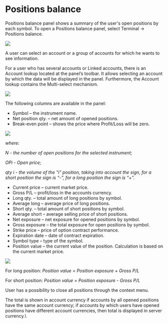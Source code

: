 # Positions balance

Positions balance panel shows a summary of the user's open positions by each symbol. To open a Positions balance panel, select Terminal -> Positions balance.

![](https://lh3.googleusercontent.com/rq10TuwrGGbDjgJblmM-CobdcW6e0VTh4PsH5Au-3LW0xCyOAQ8zVVn9pKgBmn1nwztgkawo9U\_9EYo2zQQNpv-el9B9AjGUCM7MDQyzL-Qz9lNefE78Luixq2gW8YIQilo514AM)

A user can select an account or a group of accounts for which he wants to see information.

For a user who has several accounts or Linked accounts, there is an Account lookup located at the panel’s toolbar. It allows selecting an account by which the data will be displayed in the panel. Furthermore, the Account lookup contains the Multi-select mechanism.

![](https://lh5.googleusercontent.com/of0ZNzlBp75pa0GUpg8kRqsJdjbdXCW3dxPHZ4KTSZNvVjeTnxG4jPeLxACLrmE6cWw43VOnPcjxRXR8OTOZp3bGIMboJBsxq\_2h2fm0LFC4yPdOIT_rjOcniA5NXfJIVofS1sTh)

The following columns are available in the panel:

* Symbol – the instrument name.
* Net position qty. – net amount of opened positions.
* Break-even point – shows the price where Profit/Loss will be zero.

![](<../../.gitbook/assets/22 (2).png>)

_where:_

_N - the number of open positions for the selected instrument;_

_OPi - Open price;_

_qty i - the volume of the "i" position, taking into account the sign, for a short position the sign is “-”, for a long position the sign is “+”._

* Current price – current market price.
* Gross P/L – profit/loss in the accounts currency.
* Long qty. – total amount of long positions by symbol.
* Average long – average price of long positions.
* Short qty. – total amount of short positions by symbol.
* Average short – average selling price of short positions.
* Net exposure – net exposure for opened positions by symbol.
* Gross exposure – the total exposure for open positions by symbol.
* Strike price – price of option contract performance.
* Expiration date – date of contract expiration.
* Symbol type – type of the symbol.
* Position value – the current value of the position. Calculation is based on the current market price.

![](<../../.gitbook/assets/screenshot\_2 (15).png>)

For long position: _Position value = Position exposure + Gross P/L_

For short position: _Position value = Position exposure - Gross P/L_

User has a possibility to close all positions through the context menu.

The total is shown in account currency if accounts by all opened positions have the same account currency; if accounts by which users have opened positions have different account currencies, then total is displayed in server currency.\
